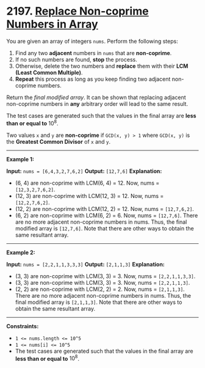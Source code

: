 # 2197. [Replace Non-coprime Numbers in Array](https://leetcode.com/problems/replace-non-coprime-numbers-in-array)

You are given an array of integers `nums`. Perform the following steps:

1.  Find any two **adjacent** numbers in `nums` that are **non-coprime**.
2.  If no such numbers are found, **stop** the process.
3.  Otherwise, delete the two numbers and **replace** them with their **LCM (Least Common Multiple)**.
4.  **Repeat** this process as long as you keep finding two adjacent non-coprime numbers.

Return the *final modified array*. It can be shown that replacing adjacent non-coprime numbers in **any** arbitrary order will lead to the same result.

The test cases are generated such that the values in the final array are **less than or equal to** $10^8$.

Two values `x` and `y` are **non-coprime** if `GCD(x, y) > 1` where `GCD(x, y)` is the **Greatest Common Divisor** of `x` and `y`.

---

**Example 1:**

**Input:** `nums = [6,4,3,2,7,6,2]`
**Output:** `[12,7,6]`
**Explanation:**
- (6, 4) are non-coprime with LCM(6, 4) = 12. Now, nums = `[12,3,2,7,6,2]`.
- (12, 3) are non-coprime with LCM(12, 3) = 12. Now, nums = `[12,2,7,6,2]`.
- (12, 2) are non-coprime with LCM(12, 2) = 12. Now, nums = `[12,7,6,2]`.
- (6, 2) are non-coprime with LCM(6, 2) = 6. Now, nums = `[12,7,6]`.
There are no more adjacent non-coprime numbers in nums.
Thus, the final modified array is `[12,7,6]`.
Note that there are other ways to obtain the same resultant array.

---

**Example 2:**

**Input:** `nums = [2,2,1,1,3,3,3]`
**Output:** `[2,1,1,3]`
**Explanation:**
- (3, 3) are non-coprime with LCM(3, 3) = 3. Now, nums = `[2,2,1,1,3,3]`.
- (3, 3) are non-coprime with LCM(3, 3) = 3. Now, nums = `[2,2,1,1,3]`.
- (2, 2) are non-coprime with LCM(2, 2) = 2. Now, nums = `[2,1,1,3]`.
There are no more adjacent non-coprime numbers in nums.
Thus, the final modified array is `[2,1,1,3]`.
Note that there are other ways to obtain the same resultant array.

---

**Constraints:**

* `1 <= nums.length <= 10^5`
* `1 <= nums[i] <= 10^5`
* The test cases are generated such that the values in the final array are **less than or equal to** $10^8$.